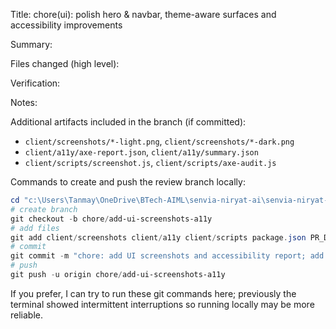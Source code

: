 Title: chore(ui): polish hero & navbar, theme-aware surfaces and accessibility improvements

Summary:

Files changed (high level):

Verification:

Notes:

Additional artifacts included in the branch (if committed):
- `client/screenshots/*-light.png`, `client/screenshots/*-dark.png`
- `client/a11y/axe-report.json`, `client/a11y/summary.json`
- `client/scripts/screenshot.js`, `client/scripts/axe-audit.js`

Commands to create and push the review branch locally:

```powershell
cd "c:\Users\Tanmay\OneDrive\BTech-AIML\senvia-niryat-ai\senvia-niryat-ai"
# create branch
git checkout -b chore/add-ui-screenshots-a11y
# add files
git add client/screenshots client/a11y client/scripts package.json PR_DESCRIPTION.md
# commit
git commit -m "chore: add UI screenshots and accessibility report; add audit and screenshot scripts"
# push
git push -u origin chore/add-ui-screenshots-a11y
```

If you prefer, I can try to run these git commands here; previously the terminal showed intermittent interruptions so running locally may be more reliable.
